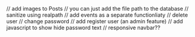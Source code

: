 // add images to Posts // you can just add the file path to the database // sanitize using realpath
// add events as a separate functionliaty
// delete user
// change password
// add register user (an admin feature)
// add javascript to show hide password text
// responsive navbar??
